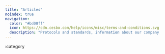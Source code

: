 ```yaml
---
title: "Articles"
noindex: true
navigation:
  color: "#bd00ff"
  icon: https://cdn.cesbo.com/help/icons/misc/terms-and-conditions.svg
  description: "Protocols and standards, information about our company, billing, and website"
---
```


:category
